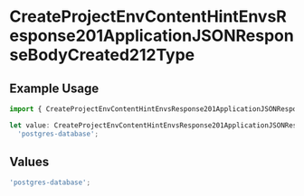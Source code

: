 # CreateProjectEnvContentHintEnvsResponse201ApplicationJSONResponseBodyCreated212Type

## Example Usage

```typescript
import { CreateProjectEnvContentHintEnvsResponse201ApplicationJSONResponseBodyCreated212Type } from '@vercel/client/models/operations';

let value: CreateProjectEnvContentHintEnvsResponse201ApplicationJSONResponseBodyCreated212Type =
  'postgres-database';
```

## Values

```typescript
'postgres-database';
```
